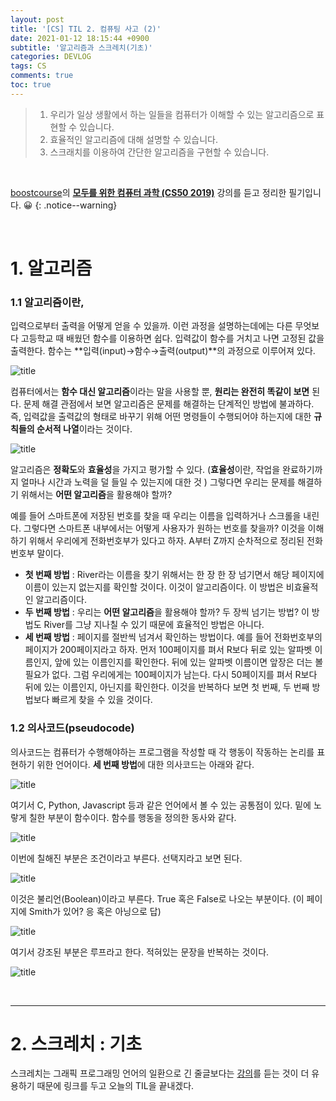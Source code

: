 ```yaml
---
layout: post
title: '[CS] TIL 2. 컴퓨팅 사고 (2)'
date: 2021-01-12 18:15:44 +0900
subtitle: '알고리즘과 스크레치(기초)'
categories: DEVLOG
tags: CS
comments: true
toc: true
---
```


> 1. 우리가 일상 생활에서 하는 일들을 컴퓨터가 이해할 수 있는 알고리즘으로 표현할 수 있습니다.
> 2. 효율적인 알고리즘에 대해 설명할 수 있습니다.
> 3. 스크래치를 이용하여 간단한 알고리즘을 구현할 수 있습니다.

<br>

[boostcourse](https://www.boostcourse.org/)의 **[모두를 위한 컴퓨터 과학 (CS50 2019)](https://www.boostcourse.org/cs112/joinLectures/43415)** 강의를 듣고 정리한 필기입니다. 😀 
{: .notice--warning}

<br>

# 1. 알고리즘

### 1.1 알고리즘이란,

입력으로부터 출력을 어떻게 얻을 수 있을까. 이런 과정을 설명하는데에는 다른 무엇보다 고등학교 때 배웠던 함수를 이용하면 쉽다. 입력값이 함수를 거치고 나면 고정된 값을 출력한다. 함수는 **입력(input)→함수→출력(output)**의 과정으로 이루어져 있다.

![title](/assets/img/DEVLOG/CS/TIL2/2021-01-11-CS-TIL2-1.png)

컴퓨터에서는 **함수 대신 알고리즘**이라는 말을 사용할 뿐, **원리는 완전히 똑같이 보면** 된다. 문제 해결 관점에서 보면 알고리즘은 문제를 해결하는 단계적인 방법에 불과하다. 즉, 입력값을 출력값의 형태로 바꾸기 위해 어떤 명령들이 수행되어야 하는지에 대한 **규칙들의 순서적 나열**이라는 것이다.

![title](/assets/img/DEVLOG/CS/TIL2/2021-01-11-CS-TIL2-2.png)

알고리즘은 **정확도**와 **효율성**을 가지고 평가할 수 있다. (**효율성**이란, 작업을 완료하기까지 얼마나 시간과 노력을 덜 들일 수 있는지에 대한 것 ) 그렇다면 우리는 문제를 해결하기 위해서는 **어떤 알고리즘**을 활용해야 할까? 

예를 들어 스마트폰에 저장된 번호를 찾을 때 우리는 이름을 입력하거나 스크롤을 내린다. 그렇다면 스마트폰 내부에서는 어떻게 사용자가 원하는 번호를 찾을까? 이것을 이해하기 위해서 우리에게 전화번호부가 있다고 하자. A부터 Z까지 순차적으로 정리된 전화번호부 말이다. 

- **첫 번째 방법** : River라는 이름을 찾기 위해서는 한 장 한 장 넘기면서 해당 페이지에 이름이 있는지 없는지를 확인할 것이다. 이것이 알고리즘이다. 이 방법은 비효율적인 알고리즘이다. 
- **두 번째 방법** : 우리는 **어떤 알고리즘**을 활용해야 할까? 두 장씩 넘기는 방법? 이 방법도 River를 그냥 지나칠 수 있기 때문에 효율적인 방법은 아니다.
- **세 번째 방법** : 페이지를 절반씩 넘겨서 확인하는 방법이다. 예를 들어 전화번호부의 페이지가 200페이지라고 하자. 먼저 100페이지를 펴서 R보다 뒤로 있는 알파벳 이름인지, 앞에 있는 이름인지를 확인한다. 뒤에 있는 알파벳 이름이면 앞장은 더는 볼 필요가 없다. 그럼 우리에게는 100페이지가 남는다. 다시 50페이지를 펴서 R보다 뒤에 있는 이름인지, 아닌지를 확인한다. 이것을 반복하다 보면 첫 번째, 두 번째 방법보다 빠르게 찾을 수 있을 것이다.

### 1.2 의사코드(pseudocode)

의사코드는 컴퓨터가 수행해야하는 프로그램을 작성할 때 각 행동이 작동하는 논리를 표현하기 위한 언어이다. **세 번째 방법**에 대한 의사코드는 아래와 같다.

![title](/assets/img/DEVLOG/CS/TIL2/2021-01-11-CS-TIL2-3.png)

여기서 C, Python, Javascript 등과 같은 언어에서 볼 수 있는 공통점이 있다. 밑에 노랗게 칠한 부분이 함수이다. 함수를 행동을 정의한 동사와 같다.

![title](/assets/img/DEVLOG/CS/TIL2/2021-01-11-CS-TIL2-4.png)

이번에 칠해진 부분은 조건이라고 부른다. 선택지라고 보면 된다.

![title](/assets/img/DEVLOG/CS/TIL2/2021-01-11-CS-TIL2-5.png)

이것은 불리언(Boolean)이라고 부른다. True 혹은 False로 나오는 부분이다. (이 페이지에 Smith가 있어? 응 혹은 아닝으로 답) 

![title](/assets/img/DEVLOG/CS/TIL2/2021-01-11-CS-TIL2-6.png)

여기서 강조된 부분은 루프라고 한다. 적혀있는 문장을 반복하는 것이다.

![title](/assets/img/DEVLOG/CS/TIL2/2021-01-11-CS-TIL2-5.png)



<br>

***

# 2. 스크레치 : 기초

 

스크레치는 그래픽 프로그래밍 언어의 일환으로 긴 줄글보다는 [강의](https://www.boostcourse.org/cs112/lecture/119000/)를 듣는 것이 더 유용하기 때문에 링크를 두고 오늘의 TIL을 끝내겠다.